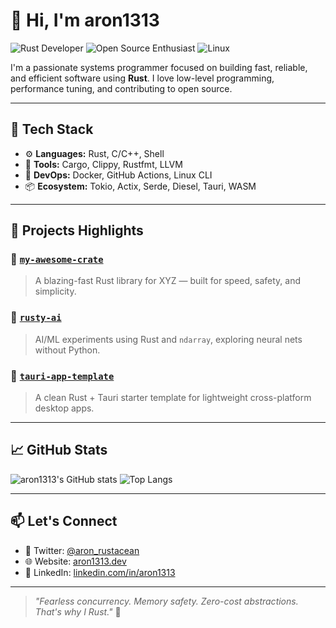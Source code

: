 # 👋 Hi, I'm aron1313

![Rust Developer](https://img.shields.io/badge/Rust-Language-orange?logo=rust&logoColor=white)
![Open Source Enthusiast](https://img.shields.io/badge/Open%20Source-Contributor-blue?logo=github)
![Linux](https://img.shields.io/badge/Linux-Friendly-000?logo=linux)

I'm a passionate systems programmer focused on building fast, reliable, and efficient software using **Rust**. I love low-level programming, performance tuning, and contributing to open source.

---

## 🧰 Tech Stack

- ⚙️ **Languages:** Rust, C/C++, Shell
- 🧪 **Tools:** Cargo, Clippy, Rustfmt, LLVM
- 🔧 **DevOps:** Docker, GitHub Actions, Linux CLI
- 📦 **Ecosystem:** Tokio, Actix, Serde, Diesel, Tauri, WASM

---

## 📌 Projects Highlights

### 🔧 [`my-awesome-crate`](https://github.com/aron1313/my-awesome-crate)
> A blazing-fast Rust library for XYZ — built for speed, safety, and simplicity.

### 🧠 [`rusty-ai`](https://github.com/aron1313/rusty-ai)
> AI/ML experiments using Rust and `ndarray`, exploring neural nets without Python.

### 📱 [`tauri-app-template`](https://github.com/aron1313/tauri-app-template)
> A clean Rust + Tauri starter template for lightweight cross-platform desktop apps.

---

## 📈 GitHub Stats

![aron1313's GitHub stats](https://github-readme-stats.vercel.app/api?username=aron1313&show_icons=true&theme=radical)
![Top Langs](https://github-readme-stats.vercel.app/api/top-langs/?username=aron1313&layout=compact&theme=radical)

---

## 📫 Let's Connect

- 💬 Twitter: [@aron_rustacean](https://twitter.com/aron_rustacean)
- 🌐 Website: [aron1313.dev](https://aron1313.dev)
- 💼 LinkedIn: [linkedin.com/in/aron1313](https://linkedin.com/in/aron1313)

---

> _"Fearless concurrency. Memory safety. Zero-cost abstractions. That's why I Rust."_ 🦀
